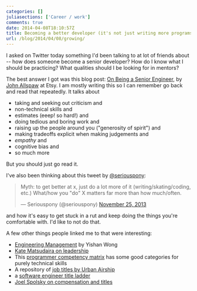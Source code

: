 ```yaml
---
categories: []
juliasections: ['Career / work']
comments: true
date: 2014-04-08T18:10:57Z
title: Becoming a better developer (it's not just writing more programs)
url: /blog/2014/04/08/growing/
---
```


I asked on Twitter today something I'd been talking to at lot of
friends about -- how does someone become a senior developer? How do I
know what I should be practicing? What qualities should I be looking
for in mentors?

The best answer I got was this blog post:
[On Being a Senior Engineer](http://www.kitchensoap.com/2012/10/25/on-being-a-senior-engineer/),
by [John Allspaw](http://www.kitchensoap.com/) at Etsy. I am mostly
writing this so I can remember go back and read that repeatedly. It
talks about

<!--more-->

* taking and seeking out criticism and
* non-technical skills and
* estimates (eeep! so hard!) and
* doing tedious and boring work and
* raising up the people around you ("generosity of spirit") and
* making tradeoffs explicit when making judgements and
* *empathy* and
* cognitive bias and
* so much more

But you should just go read it.

I've also been thinking about this tweet by [@seriouspony](http://twitter.com/seriouspony):

<blockquote class="twitter-tweet" lang="en"><p>Myth: to get better at x, just do a lot more of it (writing/skating/coding, etc.) What/how you &quot;do&quot; X matters far more than how much/often.</p>&mdash; Seriouspony (@seriouspony) <a href="https://twitter.com/seriouspony/statuses/405010362384121856">November 25, 2013</a></blockquote>
<script async src="//platform.twitter.com/widgets.js" charset="utf-8"></script>

and how it's easy to get stuck in a rut and keep doing the things
you're comfortable with. I'd like to not do that.

A few other things people linked me to that were interesting:

* [Engineering Management](http://algeri-wong.com/yishan/engineering-management.html)
  by Yishan Wong
* [Kate Matsudaira on leadership](http://katemats.com/leadership/)
* This [programmer competency matrix](http://sijinjoseph.com/programmer-competency-matrix/)
  has some good categories for purely technical skills 
* A repository of
  [job titles by Urban Airship](https://github.com/urbanairship/techladder)
* a [software engineer title ladder](http://changelog.ca/log/2013/08/09/software_engineer_title_ladder)
* [Joel Spolsky on compensation and titles](http://www.joelonsoftware.com/articles/fog0000000038.html)
